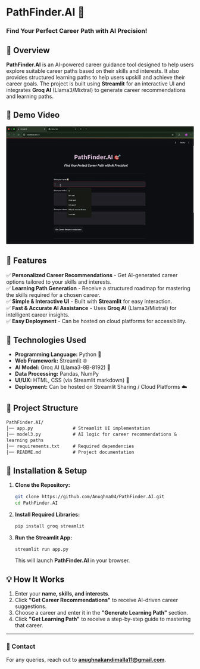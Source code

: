 # **PathFinder.AI 🎯**
### **Find Your Perfect Career Path with AI Precision!**

## 📌 Overview
**PathFinder.AI** is an AI-powered career guidance tool designed to help users explore suitable career paths based on their skills and interests. It also provides structured learning paths to help users upskill and achieve their career goals. The project is built using **Streamlit** for an interactive UI and integrates **Groq AI** (Llama3/Mixtral) to generate career recommendations and learning paths.

## 🎥 Demo Video
![Demo GIF](PathFinder_demo.gif)

## 📌 Features
✅ **Personalized Career Recommendations** - Get AI-generated career options tailored to your skills and interests.  
✅ **Learning Path Generation** - Receive a structured roadmap for mastering the skills required for a chosen career.  
✅ **Simple & Interactive UI** - Built with **Streamlit** for easy interaction.  
✅ **Fast & Accurate AI Assistance** - Uses **Groq AI** (Llama3/Mixtral) for intelligent career insights.  
✅ **Easy Deployment** - Can be hosted on cloud platforms for accessibility.

## 🚀 Technologies Used
- **Programming Language:** Python 🐍  
- **Web Framework:** Streamlit 🌐  
- **AI Model:** Groq AI (Llama3-8B-8192) 🤖  
- **Data Processing:** Pandas, NumPy  
- **UI/UX:** HTML, CSS (via Streamlit markdown) 🎨  
- **Deployment:** Can be hosted on Streamlit Sharing / Cloud Platforms ☁️

## 📂 Project Structure
```
PathFinder.AI/
│── app.py               # Streamlit UI implementation
│── model3.py            # AI logic for career recommendations & learning paths
│── requirements.txt     # Required dependencies
│── README.md            # Project documentation
```

## 🔧 Installation & Setup
1. **Clone the Repository:**
   ```bash
   git clone https://github.com/Anughna04/PathFinder.AI.git
   cd PathFinder.AI
   ```

2. **Install Required Libraries:**
   ```bash
   pip install groq streamlit
   ```

3. **Run the Streamlit App:**
   ```bash
   streamlit run app.py
   ```
   This will launch **PathFinder.AI** in your browser.

## 💡 How It Works
1. Enter your **name, skills, and interests**.
2. Click **"Get Career Recommendations"** to receive AI-driven career suggestions.
3. Choose a career and enter it in the **"Generate Learning Path"** section.
4. Click **"Get Learning Path"** to receive a step-by-step guide to mastering that career.

---
### 📧 Contact
For any queries, reach out to **[anughnakandimalla11@gmail.com](mailto:anughnakandimalla11@gmail.com)**.

